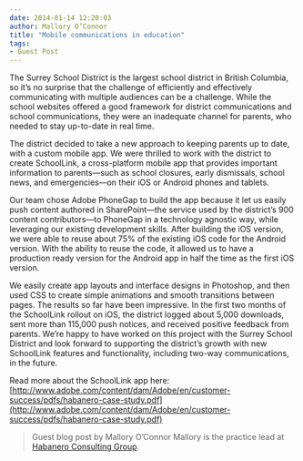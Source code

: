 ```yaml
---
date: 2014-01-14 12:20:03
author: Mallory O’Connor
title: "Mobile communications in education"
tags:
- Guest Post
---
```


The Surrey School District is the largest school district in British Columbia, so it’s no surprise that the challenge of efficiently and effectively communicating with multiple audiences can be a challenge. While the school websites offered a good framework for district communications and school communications, they were an inadequate channel for parents, who needed to stay up-to-date in real time.

The district decided to take a new approach to keeping parents up to date, with a custom mobile app. We were thrilled to work with the district to create SchoolLink, a cross-platform mobile app that provides important information to parents—such as school closures, early dismissals, school news, and emergencies—on their iOS or Android phones and tablets.

Our team chose Adobe PhoneGap to build the app because it let us easily push content authored in SharePoint—the service used by the district’s 900 content contributors—to PhoneGap in a technology agnostic way, while leveraging our existing development skills. After building the iOS version, we were able to reuse about 75% of the existing iOS code for the Android version. With the ability to reuse the code, it allowed us to have a production ready version for the Android app in half the time as the first iOS version.

We easily create app layouts and interface designs in Photoshop, and then used CSS to create simple animations and smooth transitions between pages. The results so far have been impressive. In the first two months of the SchoolLink rollout on iOS, the district logged about 5,000 downloads, sent more than 115,000 push notices, and received positive feedback from parents. We’re happy to have worked on this project with the Surrey School District and look forward to supporting the district’s growth with new SchoolLink features and functionality, including two-way communications, in the future.

Read more about the SchoolLink app here: [http://www.adobe.com/content/dam/Adobe/en/customer-success/pdfs/habanero-case-study.pdf](http://www.adobe.com/content/dam/Adobe/en/customer-success/pdfs/habanero-case-study.pdf)

> Guest blog post by Mallory O’Connor
> Mallory is the practice lead at [Habanero Consulting Group](http://habaneroconsulting.com).
